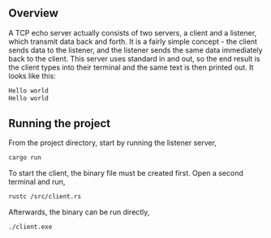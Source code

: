 ##  Overview 
<p>
A TCP echo server actually consists of two servers, a client and a listener, which transmit data back and forth. It is a fairly simple concept - the client sends data to the listener, and the listener sends the same data immediately back to the client. This server uses standard in and out, so the end result is the client types into their terminal and the same text is then printed out. It looks like this:
</p>

```bash
Hello world
Hello world
```

## Running the project

From the project directory, start by running the listener server,

```bash
cargo run
```

To start the client, the binary file must be created first. Open a second terminal and run,
```bash
rustc /src/client.rs
```

Afterwards, the binary can be run directly,
```bash
./client.exe
```
